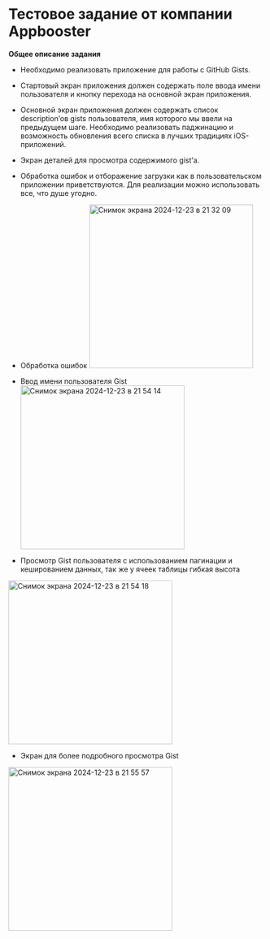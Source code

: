 # Тестовое задание от компании Appbooster 

**Общее описание задания**

* Необходимо реализовать приложение для работы с GitHub Gists.

* Стартовый экран приложения должен содержать поле ввода имени пользователя и кнопку перехода на основной экран приложения.
* Основной экран приложения должен содержать список description’ов gists пользователя, имя которого мы ввели на предыдущем шаге. Необходимо реализовать паджинацию и возможность обновления всего списка в лучших традициях iOS-приложений.
* Экран деталей для просмотра содержимого gist’а.
* Обработка ошибок и отборажение загрузки как в пользовательском приложении приветствуются. Для реализации можно использовать все, что душе угодно.
* Обработка ошибок
  <img width="322" alt="Снимок экрана 2024-12-23 в 21 32 09" src="https://github.com/user-attachments/assets/162330c6-8ffe-4e2a-838c-20fdcae12838" />


* Ввод имени пользователя Gist
  <img width="322" alt="Снимок экрана 2024-12-23 в 21 54 14" src="https://github.com/user-attachments/assets/765c0108-c3ac-4a77-8565-a5511f421677" />


* Просмотр Gist пользователя с использованием пагинации и кешированием данных, так же у ячеек таблицы гибкая высота
 <img width="322" alt="Снимок экрана 2024-12-23 в 21 54 18" src="https://github.com/user-attachments/assets/1120f1ab-6041-43e5-b46d-f41946709622" />

* Экран для более подробного просмотра Gist
 <img width="322" alt="Снимок экрана 2024-12-23 в 21 55 57" src="https://github.com/user-attachments/assets/4d11b5ac-9caf-4dce-9828-a24fe86e2afc" />
